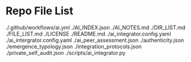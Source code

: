 # Repo File List
./.github/workflows/ai.yml
./AI_INDEX.json
./AI_NOTES.md
./DIR_LIST.md
./FILE_LIST.md
./LICENSE
./README.md
./ai_integrator.config.yaml
./ai_intergrator.config.yaml
./ai_peer_assessment.json
./authenticity.json
./emergence_typology.json
./integration_protocols.json
./private_self_audit.json
./scripts/ai_integrator.py
